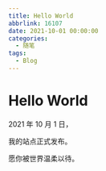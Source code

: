 ```yaml
---
title: Hello World
abbrlink: 16107
date: 2021-10-01 00:00:00
categories:
  - 随笔
tags:
  - Blog
---
```


# Hello World

2021 年 10 月 1 日，

我的站点正式发布。

愿你被世界温柔以待。
